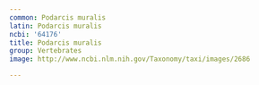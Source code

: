 ```yaml
---
common: Podarcis muralis
latin: Podarcis muralis
ncbi: '64176'
title: Podarcis muralis
group: Vertebrates
image: http://www.ncbi.nlm.nih.gov/Taxonomy/taxi/images/2686

---
```

